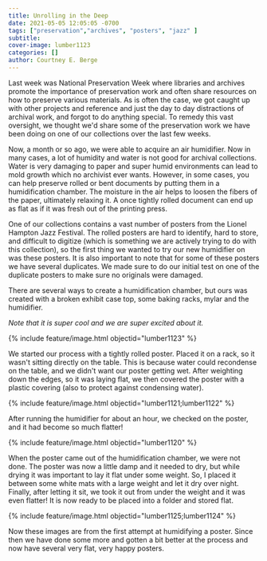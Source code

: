 ```yaml
---
title: Unrolling in the Deep
date: 2021-05-05 12:05:05 -0700
tags: ["preservation","archives", "posters", "jazz" ]
subtitle: 
cover-image: lumber1123
categories: []
author: Courtney E. Berge
---
```


Last week was National Preservation Week where libraries and archives promote the importance of preservation work and often share resources on how to preserve various materials. As is often the case, we got caught up with other projects and reference and just the day to day distractions of archival work, and forgot to do anything special. To remedy this vast oversight, we thought we'd share some of the preservation work we have been doing on one of our collections over the last few weeks. 

Now, a month or so ago, we were able to acquire an air humidifier. Now in many cases, a lot of humidity and water is not good for archival collections. Water is very damaging to paper and super humid environments can lead to mold growth which no archivist ever wants. However, in some cases, you can help preserve rolled or bent documents by putting them in a humidification chamber. The moisture in the air helps to loosen the fibers of the paper, ultimately relaxing it. A once tightly rolled document can end up as flat as if it was fresh out of the printing press. 

One of our collections contains a vast number of posters from the Lionel Hampton Jazz Festival. The rolled posters are hard to identify, hard to store, and difficult to digitize (which is something we are actively trying to do with this collection), so the first thing we wanted to try our new humidifier on was these posters. It is also important to note that for some of these posters we have several duplicates. We made sure to do our initial test on one of the duplicate posters to make sure no originals were damaged. 

There are several ways to create a humidification chamber, but ours was created with a broken exhibit case top, some baking racks, mylar and the humidifier. 

*Note that it is super cool and we are super excited about it.*

{% include feature/image.html objectid="lumber1123" %}

We started our process with a tightly rolled poster. Placed it on a rack, so it wasn't sitting directly on the table. This is because water could recondense on the table, and we didn't want our poster getting wet. After weighting down the edges, so it was laying flat, we then covered the poster with a plastic covering (also to protect against condensing water).

{% include feature/image.html objectid="lumber1121;lumber1122" %}

After running the humidifier for about an hour, we checked on the poster, and it had become so much flatter!

{% include feature/image.html objectid="lumber1120" %}

When the poster came out of the humidification chamber, we were not done. The poster was now a little damp and it needed to dry, but while drying it was important to lay it flat under some weight. So, I placed it between some white mats with a large weight and let it dry over night. Finally, after letting it sit, we took it out from under the weight and it was even flatter! It is now ready to be placed into a folder and stored flat. 

{% include feature/image.html objectid="lumber1125;lumber1124" %}

Now these images are from the first attempt at humidifying a poster. Since then we have done some more and gotten a bit better at the process and now have several very flat, very happy posters. 

